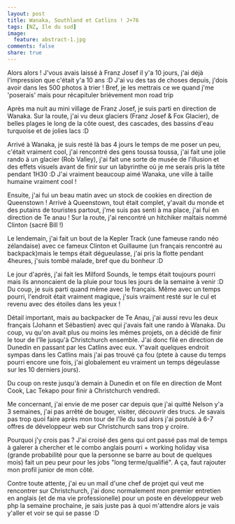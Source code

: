 ```yaml
---
layout: post
title: Wanaka, Southland et Catlins ! J+76
tags: [NZ, Ile du sud]
image:
  feature: abstract-1.jpg
comments: false
share: true
---
```


Alors alors ! J'vous avais laissé à Franz Josef il y'a 10 jours, j'ai déjà l'impression que c'était y'a 10 ans :D J'ai vu des tas de choses depuis, j'dois avoir dans les 500 photos à trier ! Bref, je les mettrais ce we quand j'me 'poserais' mais pour récapituler brièvement mon road trip

Après ma nuit au mini village de Franz Josef, je suis parti en direction de Wanaka. Sur la route, j'ai vu deux glaciers (Franz Josef & Fox Glacier), de belles plages le long de la côte ouest, des cascades, des bassins d'eau turquoise et de jolies lacs :D

Arrivé à Wanaka, je suis resté là bas 4 jours le temps de me poser un peu, c'était vraiment cool, j'ai rencontré des gens toussa toussa, j'ai fait une jolie rando à un glacier (Rob Valley), j'ai fait une sorte de musée de l'illusion et des effets visuels avant de finir sur un labyrinthe où je me serais pris la tête pendant 1H30 :D J'ai vraiment beaucoup aimé Wanaka, une ville à taille humaine vraiment cool !

Ensuite, j'ai fui un beau matin avec un stock de cookies en direction de Queenstown ! Arrivé à Queenstown, tout était complet, y'avait du monde et des putains de touristes partout, j'me suis pas senti à ma place, j'ai fui en direction de Te anau ! Sur la route, j'ai rencontré un hitchiker maltais nommé Clinton (sacré Bill !)

Le lendemain, j'ai fait un bout de la Kepler Track (une fameuse rando néo zélandaise) avec ce fameux Clinton et Guillaume (un français rencontré au backpack)mais le temps était dégueulasse, j'ai pris la flotte pendant 4heures, j'suis tombé malade, bref que du bonheur :D

Le jour d'après, j'ai fait les Milford Sounds, le temps était toujours pourri mais ils annoncaient de la pluie pour tous les jours de la semaine à venir :D Du coup, je suis parti quand même avec le français. Même avec un temps pourri, l'endroit était vraiment magique, j'suis vraiment resté sur le cul et revenu avec des étoiles dans les yeux !

Détail important, mais au backpacker de Te Anau, j'ai aussi revu les deux français (Johann et Sébastien) avec qui j'avais fait une rando à Wanaka. Du coup, vu qu'on avait plus ou moins les mêmes projets, on a décidé de finir le tour de l'île jusqu'à Christchurch ensemble. J'ai donc filé en direction de Dunedin en passant par les Catlins avec eux. Y'avait quelques endroit sympas dans les Catlins mais j'ai pas trouvé ça fou (ptete à cause du temps pourri encore une fois, j'ai globalement eu vraiment un temps dégeulasse sur les 10 derniers jours). 

Du coup on reste jusqu'à demain à Dunedin et on file en direction de Mont Cook, Lac Tekapo pour finir à Christchurch vendredi.

Me concernant, j'ai envie de me poser car depuis que j'ai quitté Nelson y'a 3 semaines, j'ai pas arrêté de bouger, visiter, découvrir des trucs. Je savais pas trop quoi faire après mon tour de l'île du sud alors j'ai postulé à 6-7 offres de développeur web sur Christchurch sans trop y croire.

Pourquoi j'y crois pas ? J'ai croisé des gens qui ont passé pas mal de temps à galerer à chercher et le combo anglais pourri + working holiday visa (grande probabilité pour que la personne se barre au bout de quelques mois) fait un peu peur pour les jobs "long terme/qualifié". A ça, faut rajouter mon profil junior de mon côté. 

Contre toute attente, j'ai eu un mail d'une chef de projet qui veut me rencontrer sur Christchurch, j'ai donc normalement mon premier entretien en anglais (et de ma vie professionelle) pour un poste en développeur web php la semaine prochaine, je sais juste pas à quoi m'attendre alors je vais y'aller et voir se qui se passe :D

